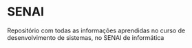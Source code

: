 # SENAI
Repositório com todas as informações aprendidas no curso de desenvolvimento de sistemas, no SENAI de informática
